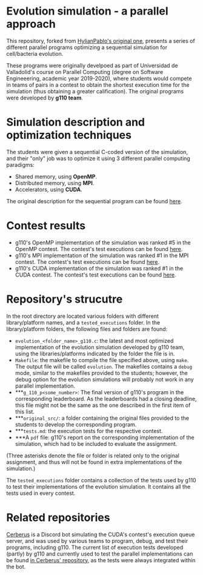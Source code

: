 # Evolution simulation - a parallel approach
This repository, forked from [HylianPablo's original one](https://www.github.com/HylianPablo/Paralela2020), presents a series of different parallel programs optimizing a sequential simulation for cell/bacteria evolution.

These programs were originally develpoed as part of Universidad de Valladolid's course on Parallel Computing (degree on Software Engineeering, academic year 2019-2020), where students would compete in teams of pairs in a contest to obtain the shortest execution time for the simulation (thus obtaining a greater calification). The original programs were developed by **g110 team**.

# Simulation description and optimization techniques
The students were given a sequential C-coded version of the simulation, and their "only" job was to optimize it using 3 different parallel computing paradigms:
 - Shared memory, using **OpenMP**.
 - Distributed memory, using **MPI**.
 - Accelerators, using **CUDA**.

The original description for the sequential program can be found [here](description.md).

# Contest results
 - g110's OpenMP implementation of the simulation was ranked #5 in the OpenMP contest. The contest's test executions can be found [here](/OpenMP/tests.md).
 - g110's MPI implementation of the simulation was ranked #1 in the MPI contest. The contest's test executions can be found [here](/MPI/tests.md).
 - g110's CUDA implementation of the simulation was ranked #1 in the CUDA contest. The contest's test executions can be found [here](/CUDA/tests.md).

# Repository's strucutre
In the root directory are located various folders with different library/platform names, and a `tested_executions` folder. In the library/platform folders, the following files and folders are found:
 - `evolution_<folder_name>_g110.c`: the latest and most optimized implementation of the evolution simulation developed by g110 team, using the libraries/platforms indicated by the folder the file is in.
 - `Makefile`: the makefile to compile the file specified above, using `make`. The output file will be called `evolution`. The makefiles contains a `debug` mode, similar to the makefiles provided to the students; however, the debug option for the evolution simulations will probably not work in any parallel implementation.
 - \*\*\*`g_110_p<some_number>`: The final version of g110's program in the corresponding leaderboard. As the leaderboards had a closing deadline, this file might not be the same as the one described in the first item of this list.
 - \*\*\*`original_src/`: a folder containing the original files provided to the students to develop the corresponding program.
 - \*\*\*`tests.md`: the execution tests for the respective contest.
 - \*\*\*A `pdf` file: g110's report on the corresponding implementation of the simulation, which had to be included to evaluate the assignment.

(Three asterisks denote the file or folder is related only to the original assignment, and thus will not be found in extra implementations of the simulation.)

The `tested_executions` folder contains a collection of the tests used by g110 to test their implementations of the evolution simulation. It contains all the tests used in every contest.

# Related repositories
[Cerberus](https://www.github.com/0xb01u/Cerberus) is a Discord bot simulating the CUDA's contest's execution queue server, and was used by various teams to program, debug, and test their programs, including g110. The current list of execution tests developed (partly) by g110 and currently used to test the parallel implementations can be found [in Cerberus' repository](https://github.com/0xb01u/Cerberus/tree/master/tests), as the tests were always integrated within the bot.
